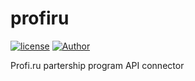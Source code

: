 # profiru
[![license](https://img.shields.io/github/license/mashape/apistatus.svg)](https://github.com/sspat/profiru/blob/master/LICENSE)
[![Author](https://img.shields.io/badge/author-@sspat-blue.svg?style=flat-square)](https://moikrug.ru/sspat)

Profi.ru partership program API connector
